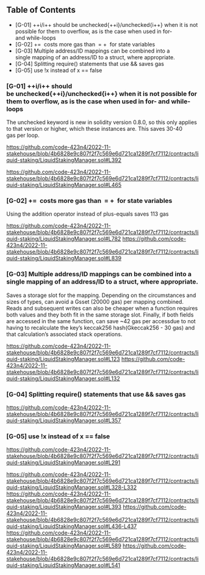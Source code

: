 ## Table of Contents

- [G-01] ++i/i++ should be unchecked{++i}/unchecked{i++} when it is not possible for them to overflow, as is the case when used in for- and while-loops
- [G-02] <x> += <y> costs more gas than <x> = <x> + <y> for state variables
- [G-03] Multiple address/ID mappings can be combined into a single mapping of an address/ID to a struct, where appropriate.
- [G-04] Splitting require() statements that use && saves gas
- [G-05] use !x instead of x == false

### [G-01] ++i/i++ should be unchecked{++i}/unchecked{i++} when it is not possible for them to overflow, as is the case when used in for- and while-loops

The unchecked keyword is new in solidity version 0.8.0, so this only applies to that version or higher, which these instances are. This saves 30-40 gas per loop.

https://github.com/code-423n4/2022-11-stakehouse/blob/4b6828e9c807f2f7c569e6d721ca1289f7cf7112/contracts/liquid-staking/LiquidStakingManager.sol#L392

https://github.com/code-423n4/2022-11-stakehouse/blob/4b6828e9c807f2f7c569e6d721ca1289f7cf7112/contracts/liquid-staking/LiquidStakingManager.sol#L465

###  [G-02] <x> += <y> costs more gas than <x> = <x> + <y> for state variables

Using the addition operator instead of plus-equals saves 113 gas

https://github.com/code-423n4/2022-11-stakehouse/blob/4b6828e9c807f2f7c569e6d721ca1289f7cf7112/contracts/liquid-staking/LiquidStakingManager.sol#L782
https://github.com/code-423n4/2022-11-stakehouse/blob/4b6828e9c807f2f7c569e6d721ca1289f7cf7112/contracts/liquid-staking/LiquidStakingManager.sol#L839

### [G-03] Multiple address/ID mappings can be combined into a single mapping of an address/ID to a struct, where appropriate.

Saves a storage slot for the mapping. Depending on the circumstances and sizes of types, can avoid a Gsset (20000 gas) per mapping combined. Reads and subsequent writes can also be cheaper when a function requires both values and they both fit in the same storage slot. Finally, if both fields are accessed in the same function, can save ~42 gas per accessdue to not having to recalculate the key’s keccak256 hash(Gkeccak256 - 30 gas) and that calculation’s associated stack operations.

https://github.com/code-423n4/2022-11-stakehouse/blob/4b6828e9c807f2f7c569e6d721ca1289f7cf7112/contracts/liquid-staking/LiquidStakingManager.sol#L123
https://github.com/code-423n4/2022-11-stakehouse/blob/4b6828e9c807f2f7c569e6d721ca1289f7cf7112/contracts/liquid-staking/LiquidStakingManager.sol#L132

 ### [G-04] Splitting require() statements that use && saves gas

https://github.com/code-423n4/2022-11-stakehouse/blob/4b6828e9c807f2f7c569e6d721ca1289f7cf7112/contracts/liquid-staking/LiquidStakingManager.sol#L357

###  [G-05] use !x instead of x == false

https://github.com/code-423n4/2022-11-stakehouse/blob/4b6828e9c807f2f7c569e6d721ca1289f7cf7112/contracts/liquid-staking/LiquidStakingManager.sol#L291

https://github.com/code-423n4/2022-11-stakehouse/blob/4b6828e9c807f2f7c569e6d721ca1289f7cf7112/contracts/liquid-staking/LiquidStakingManager.sol#L328-L332
https://github.com/code-423n4/2022-11-stakehouse/blob/4b6828e9c807f2f7c569e6d721ca1289f7cf7112/contracts/liquid-staking/LiquidStakingManager.sol#L393
https://github.com/code-423n4/2022-11-stakehouse/blob/4b6828e9c807f2f7c569e6d721ca1289f7cf7112/contracts/liquid-staking/LiquidStakingManager.sol#L436-L437
https://github.com/code-423n4/2022-11-stakehouse/blob/4b6828e9c807f2f7c569e6d721ca1289f7cf7112/contracts/liquid-staking/LiquidStakingManager.sol#L589
https://github.com/code-423n4/2022-11-stakehouse/blob/4b6828e9c807f2f7c569e6d721ca1289f7cf7112/contracts/liquid-staking/LiquidStakingManager.sol#L541